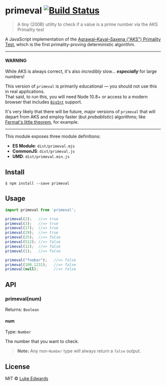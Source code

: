 # primeval [![Build Status](https://travis-ci.org/lukeed/primeval.svg?branch=master)](https://travis-ci.org/lukeed/primeval)

> A tiny (200B) utility to check if a value is a prime number via the AKS Primality test

A JavaScript implementation of the [Agrawal–Kayal–Saxena ("AKS") Primality Test](https://en.wikipedia.org/wiki/AKS_primality_test), which is the first primality-proving deterministic algorithm.

---

#### WARNING

While AKS is always correct, it's also _incredibly_ slow... ***especially*** for large numbers!

This version of `primeval` is primarily educational &mdash; you should not use this in real applications.<br>That said, to run this, you will need Node 10.8+ or access to a modern browser that includes [`BigInt`](https://developer.mozilla.org/en-US/docs/Web/JavaScript/Reference/Global_Objects/BigInt) support.

It's very likely that there will be future, major versions of `primeval` that will depart from AKS and employ faster (but _probablistic_) algorithms; like [Fermat's little theorem](https://en.wikipedia.org/wiki/Fermat%27s_little_theorem), for example.

---

This module exposes three module definitions:

* **ES Module**: `dist/primeval.mjs`
* **CommonJS**: `dist/primeval.js`
* **UMD**: `dist/primeval.min.js`

## Install

```
$ npm install --save primeval
```


## Usage

```js
import primeval from 'primeval';

primeval(2);   //=> true
primeval(3);   //=> true
primeval(17);  //=> true
primeval(29);  //=> true
primeval(25);  //=> false
primeval(512); //=> false
primeval(12);  //=> false
primeval(1);   //=> false

primeval("foobar");   //=> false
primeval(100.1231);   //=> false
primeval(null);       //=> false
```

## API

### primeval(num)
Returns: `Boolean`

#### num

Type: `Number`

The number that you want to check.

> **Note:** Any non-`Number` type will always return a `false` output.


## License

MIT © [Luke Edwards](https://lukeed.com)
